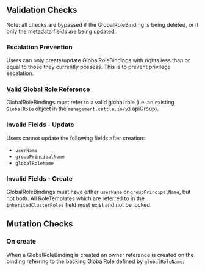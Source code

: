 ## Validation Checks

Note: all checks are bypassed if the GlobalRoleBinding is being deleted, or if only the metadata fields are being updated.

### Escalation Prevention

Users can only create/update GlobalRoleBindings with rights less than or equal to those they currently possess. This is to prevent privilege escalation. 

### Valid Global Role Reference

GlobalRoleBindings must refer to a valid global role (i.e. an existing `GlobalRole` object in the `management.cattle.io/v3` apiGroup).

### Invalid Fields - Update
Users cannot update the following fields after creation:
- `userName`
- `groupPrincipalName`
- `globalRoleName`


### Invalid Fields - Create
GlobalRoleBindings must have either `userName` or `groupPrincipalName`, but not both.
All RoleTemplates which are referred to in the `inheritedClusterRoles` field must exist and not be locked. 

## Mutation Checks

### On create

When a GlobalRoleBinding is created an owner reference is created on the binding referring to the backing GlobalRole defined by `globalRoleName`.
